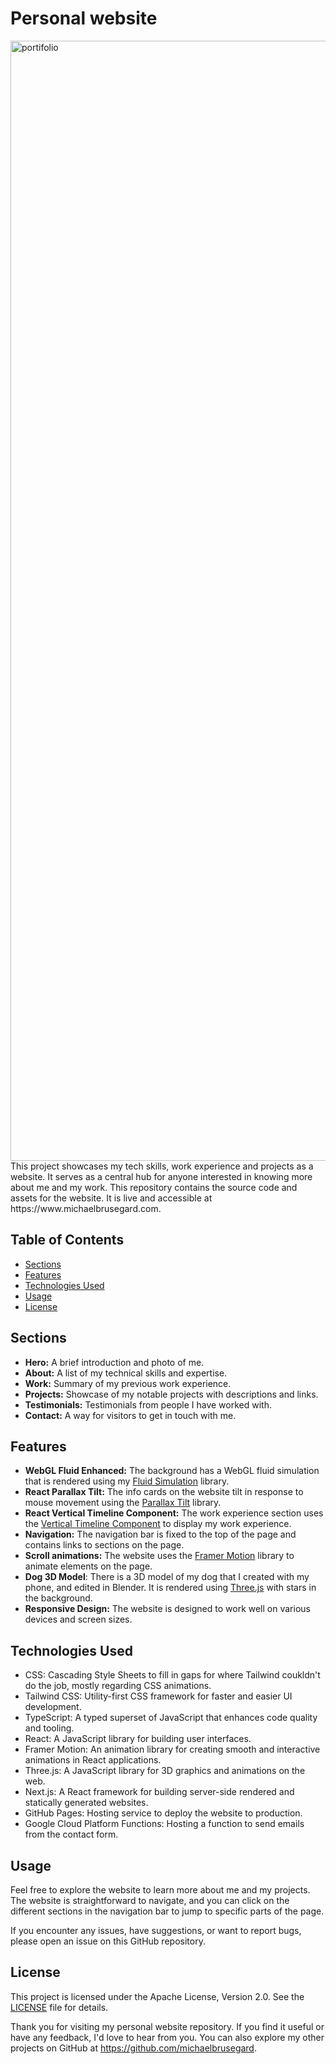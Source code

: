 # Personal website

<img width="1792" alt="portifolio" src="https://github.com/michaelbrusegard/personal-website/assets/56915010/09494597-30db-4e93-afa0-8d81b7f32e00">
This project showcases my tech skills, work experience and projects as a website. It serves as a central hub for anyone interested in knowing more about me and my work. This repository contains the source code and assets for the website. It is live and accessible at https://www.michaelbrusegard.com.

## Table of Contents

- [Sections](#sections)
- [Features](#features)
- [Technologies Used](#technologies-used)
- [Usage](#usage)
- [License](#license)

## Sections

- **Hero:** A brief introduction and photo of me.
- **About:** A list of my technical skills and expertise.
- **Work:** Summary of my previous work experience.
- **Projects:** Showcase of my notable projects with descriptions and links.
- **Testimonials:** Testimonials from people I have worked with.
- **Contact:** A way for visitors to get in touch with me.

## Features

- **WebGL Fluid Enhanced:** The background has a WebGL fluid simulation that is rendered using my [Fluid Simulation](https://github.com/michaelbrusegard/WebGL-Fluid-Simulation) library.
- **React Parallax Tilt:** The info cards on the website tilt in response to mouse movement using the [Parallax Tilt](https://github.com/mkosir/react-parallax-tilt) library.
- **React Vertical Timeline Component:** The work experience section uses the [Vertical Timeline Component](https://github.com/stephane-monnot/react-vertical-timeline) to display my work experience.
- **Navigation:** The navigation bar is fixed to the top of the page and contains links to sections on the page.
- **Scroll animations:** The website uses the [Framer Motion](https://www.framer.com/motion/) library to animate elements on the page.
- **Dog 3D Model**: There is a 3D model of my dog that I created with my phone, and edited in Blender. It is rendered using [Three.js](https://threejs.org/) with stars in the background.
- **Responsive Design:** The website is designed to work well on various devices and screen sizes.

## Technologies Used

- CSS: Cascading Style Sheets to fill in gaps for where Tailwind coukldn't do the job, mostly regarding CSS animations.
- Tailwind CSS: Utility-first CSS framework for faster and easier UI development.
- TypeScript: A typed superset of JavaScript that enhances code quality and tooling.
- React: A JavaScript library for building user interfaces.
- Framer Motion: An animation library for creating smooth and interactive animations in React applications.
- Three.js: A JavaScript library for 3D graphics and animations on the web.
- Next.js: A React framework for building server-side rendered and statically generated websites.
- GitHub Pages: Hosting service to deploy the website to production.
- Google Cloud Platform Functions: Hosting a function to send emails from the contact form.

## Usage

Feel free to explore the website to learn more about me and my projects. The website is straightforward to navigate, and you can click on the different sections in the navigation bar to jump to specific parts of the page.

If you encounter any issues, have suggestions, or want to report bugs, please open an issue on this GitHub repository.

## License

This project is licensed under the Apache License, Version 2.0. See the [LICENSE](LICENSE) file for details.

Thank you for visiting my personal website repository. If you find it useful or have any feedback, I'd love to hear from you. You can also explore my other projects on GitHub at https://github.com/michaelbrusegard.

